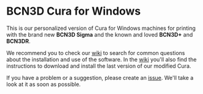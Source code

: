 # BCN3D Cura for Windows
This is our personalized version of Cura for Windows machines for printing with the brand new **BCN3D Sigma** and the known and loved **BCN3D+** and **BCN3DR**.

We recommend you to check our [wiki](https://github.com/BCN3D/BCN3D-Cura-Windows/wiki) to search for common questions about the installation and use of the software.
In the [wiki](https://github.com/BCN3D/BCN3D-Cura-Windows/wiki) you'll also find the instructions to download and install the last version of our modified Cura.

If you have a problem or a suggestion, please create an [issue](https://github.com/BCN3D/BCN3D-Cura-Windows/issues). We'll take a look at it as soon as possible.